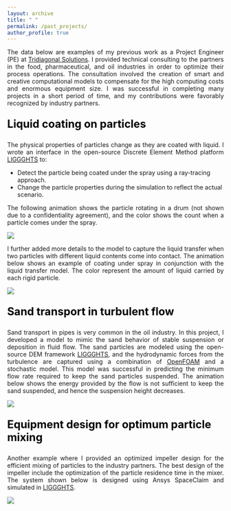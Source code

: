 ```yaml
---
layout: archive
title: " "
permalink: /past_projects/
author_profile: true
---
```


<!-- <p style="text-align:left; color:Blue; font-size:30px; font-weight:bold;"> 
Projects 
</p> -->

<p style="text-align:justify; font-size=22px;"> 
The data below are examples of my previous work as a Project Engineer (PE) at <a href="https://tridiagonal.com/" target="_blank">Tridiagonal Solutions</a>. I provided technical consulting to the partners in the food, pharmaceutical, and oil industries in order to optimize their process operations. The consultation involved the creation of smart and creative computational models to compensate for the high computing costs and enormous equipment size. I was successful in completing many projects in a short period of time, and my contributions were favorably recognized by industry partners.
</p>

<p style="text-align:left; color:Black; font-size:25px; font-weight:bold;">
Liquid coating on particles 
</p>

<p style="text-align:justify; font-size=22px;"> 
The physical properties of particles change as they are coated with liquid. I wrote an interface in the open-source Discrete Element Method platform <a href="https://www.cfdem.com/liggghtsr-open-source-discrete-element-method-particle-simulation-code" target="_blank">LIGGGHTS</a> to:
</p>

* Detect the particle being coated under the spray using a ray-tracing approach.
* Change the particle properties during the simulation to reflect the actual scenario.

<p style="text-align:justify; font-size=22px;"> 
The following animation shows the particle rotating in a drum (not shown due to a confidentiality agreement), and the color shows the count when a particle comes under the spray.
</p>

![](../files/coating.gif)

<p style="text-align:justify; font-size=22px;"> 
I further added more details to the model to capture the liquid transfer when two particles with different liquid contents come into contact. The animation below shows an example of coating under spray in conjunction with the liquid transfer model. The color represent the amount of liquid carried by each rigid particle.
</p>

![](../files/coating2.gif)

<p style="text-align:left; color:Black; font-size:25px; font-weight:bold;">
Sand transport in turbulent flow
</p>

<p style="text-align:justify; font-size=22px;"> 
Sand transport in pipes is very common in the oil industry. In this project, I developed a model to mimic the sand behavior of stable suspension or deposition in fluid flow. The sand particles are modeled using the open-source DEM framework <a href="https://www.cfdem.com/liggghtsr-open-source-discrete-element-method-particle-simulation-code" target="_blank">LIGGGHTS</a>, and the hydrodynamic forces from the turbulence are captured using a combination of <a href="https://www.openfoam.com/" target="_blank">OpenFOAM</a> and a stochastic model. This model was successful in predicting the minimum flow rate required to keep the sand particles suspended. The animation below shows the energy provided by the flow is not sufficient to keep the sand suspended, and hence the suspension height decreases.
</p>

![](../files/suspension.gif)

<p style="text-align:left; color:Black; font-size:25px; font-weight:bold;">
Equipment design for optimum particle mixing
</p>

<p style="text-align:justify; font-size=22px;"> 
Another example where I provided an optimized impeller design for the efficient mixing of particles to the industry partners. The best design of the impeller include the optimization of the particle residence time in the mixer. The system shown below is designed using Ansys SpaceClaim and simulated in <a href="https://www.cfdem.com/liggghtsr-open-source-discrete-element-method-particle-simulation-code" target="_blank">LIGGGHTS</a>.
</p>

![](../files/tumbling.gif)